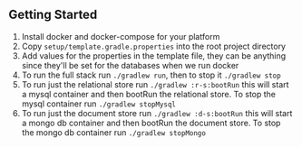 ## Getting Started
1. Install docker and docker-compose for your platform
1. Copy `setup/template.gradle.properties` into the root project directory
1. Add values for the properties in the template file, they can be anything since they'll be set for the databases when we run docker
1. To run the full stack run `./gradlew run`, then to stop it `./gradlew stop`
1. To run just the relational store run `./gradlew :r-s:bootRun` this will start a mysql container and then bootRun the relational store. To stop the mysql container run `./gradlew stopMysql`
1. To run just the document store run `./gradlew :d-s:bootRun` this will start a mongo db container and then bootRun the document store. To stop the mongo db container run `./gradlew stopMongo`
